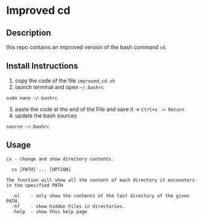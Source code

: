 # Improved cd
## Description
this repo contains an improved version of the bash command `cd`.
## Install Instructions
1. copy the code of the file `improved_cd.sh`
2. launch terminal and open `~/.bashrc`
```
sudo nano ~/.bashrc
```
3. paste the code at the end of the File and save it -> `Ctrl+x -> Return`
4. update the bash sources
```
source ~/.bashrc
```
## Usage
```
cx - change and show directory contents.

  cx [PATH] ... [OPTION]
      
The function will show all the content of each directory it encounters in the specified PATH

  -ol    - only show the contents of the last directory of the given PATH.
  -hf    - show hidden Files in directories.
  -help  - show this help page
```
